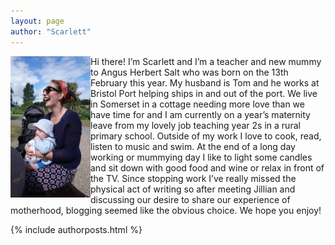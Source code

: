 ```yaml
---
layout: page
author: "Scarlett"
---
```


<img src="/images/scarlett-profile.jpg" width="128" align="left"/> 

Hi there!
I’m Scarlett and I’m a teacher and new mummy to Angus Herbert Salt who was born on the 13th February this year. My husband is Tom and he works at Bristol Port helping ships in and out of the port. We live in Somerset in a cottage needing more love than we have time for and I am currently on a year’s maternity leave from my lovely job teaching year 2s in a rural primary school. Outside of my work I love to cook, read, listen to music and swim. At the end of a long day working or mummying day I like to light some candles and sit down with good food and wine or relax in front of the TV. Since stopping work I’ve really missed the physical act of writing so after meeting Jillian and discussing our desire to share our experience of motherhood, blogging seemed like the obvious choice. We hope you enjoy! 


{% include authorposts.html %}
